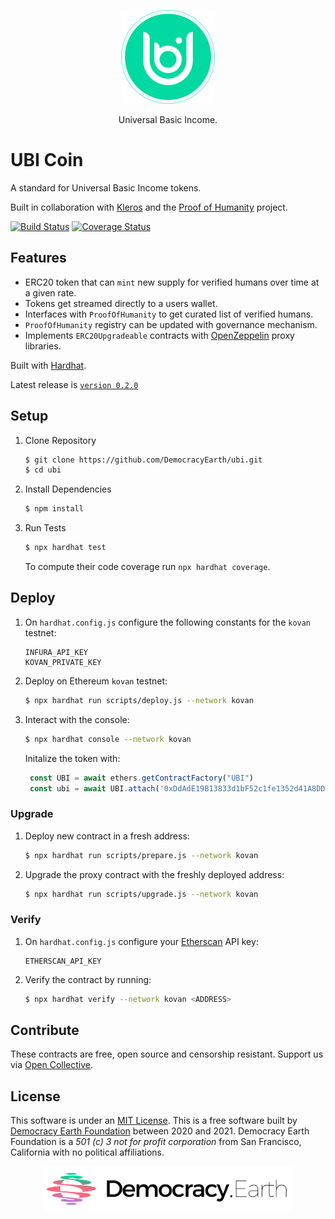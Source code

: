 <p align="center">
<img src="docs/logo/ubi_token.png" width="150" title="Democracy Earth Dapp Screenshot 2020">
</p>

<p align="center">
Universal Basic Income.
</p>

# UBI Coin

A standard for Universal Basic Income tokens. 

Built in collaboration with [Kleros](https://github.com/kleros) and the [Proof of Humanity](https://github.com/Proof-Of-Humanity) project.

[![Build Status](https://travis-ci.com/DemocracyEarth/ubi.svg?branch=master)](https://travis-ci.com/DemocracyEarth/ubi) [![Coverage Status](https://coveralls.io/repos/github/DemocracyEarth/ubi/badge.svg?branch=master)](https://coveralls.io/github/DemocracyEarth/ubi?branch=master)

## Features

- ERC20 token that can `mint` new supply for verified humans over time at a given rate. 
- Tokens get streamed directly to a users wallet.
- Interfaces with `ProofOfHumanity` to get curated list of verified humans.
- `ProofOfHumanity` registry can be updated with governance mechanism.
- Implements `ERC20Upgradeable` contracts with [OpenZeppelin](https://github.com/openzeppelin) proxy libraries.

Built with [Hardhat](https://github.com/nomiclabs/hardhat). 

Latest release is [`version 0.2.0`](https://github.com/DemocracyEarth/ubi/releases)

## Setup

1. Clone Repository

    ```sh
    $ git clone https://github.com/DemocracyEarth/ubi.git
    $ cd ubi
    ```

2. Install Dependencies

    ```sh
    $ npm install
    ```

3. Run Tests

    ```sh
    $ npx hardhat test
    ```

    To compute their code coverage run `npx hardhat coverage`.

## Deploy

1. On `hardhat.config.js` configure the following constants for the `kovan` testnet:

    ```
    INFURA_API_KEY
    KOVAN_PRIVATE_KEY
    ```

2. Deploy on Ethereum `kovan` testnet: 

    ```sh
    $ npx hardhat run scripts/deploy.js --network kovan
    ```
3. Interact with the console:

    ```sh
    $ npx hardhat console --network kovan
    ```

    Initalize the token with:

    ```js
     const UBI = await ethers.getContractFactory("UBI")
     const ubi = await UBI.attach('0xDdAdE19B13833d1bF52c1fe1352d41A8DD9fE8C9') // Replace with your token address
    ```

### Upgrade

1. Deploy new contract in a fresh address:

    ```sh
    $ npx hardhat run scripts/prepare.js --network kovan
    ```

2. Upgrade the proxy contract with the freshly deployed address: 

    ```sh
    $ npx hardhat run scripts/upgrade.js --network kovan
    ```

### Verify

1. On `hardhat.config.js` configure your [Etherscan](https://kovan.etherscan.io/) API key:

    ```
    ETHERSCAN_API_KEY
    ```

2. Verify the contract by running:

    ```sh
    $ npx hardhat verify --network kovan <ADDRESS>
    ```

## Contribute

These contracts are free, open source and censorship resistant. Support us via [Open Collective](https://opencollective.com/democracyearth).

## License

This software is under an [MIT License](LICENSE.md). This is a free software built by [Democracy Earth Foundation](https://democracy.earth) between 2020 and 2021. Democracy Earth Foundation is a _501 (c) 3 not for profit corporation_ from San Francisco, California with no political affiliations.

<p align="center">
<img src="docs/democracy-earth.png" width="400" title="Democracy Earth Foundation">
</p>
